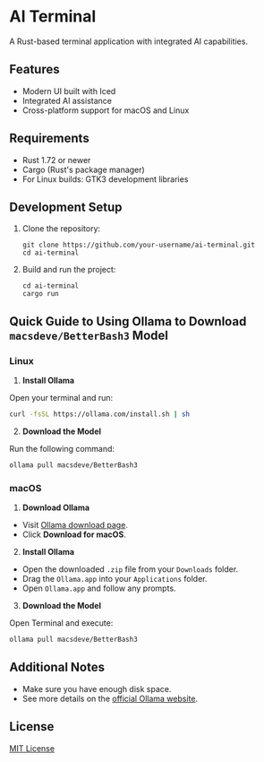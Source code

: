 # AI Terminal

A Rust-based terminal application with integrated AI capabilities.

## Features

- Modern UI built with Iced
- Integrated AI assistance
- Cross-platform support for macOS and Linux

## Requirements

- Rust 1.72 or newer
- Cargo (Rust's package manager)
- For Linux builds: GTK3 development libraries

## Development Setup

1. Clone the repository:
   ```
   git clone https://github.com/your-username/ai-terminal.git
   cd ai-terminal
   ```

2. Build and run the project:
   ```
   cd ai-terminal
   cargo run
   ```

## Quick Guide to Using Ollama to Download `macsdeve/BetterBash3` Model

### Linux

1. **Install Ollama**

Open your terminal and run:

```bash
curl -fsSL https://ollama.com/install.sh | sh
```

2. **Download the Model**

Run the following command:

```bash
ollama pull macsdeve/BetterBash3
```

### macOS

1. **Download Ollama**

- Visit [Ollama download page](https://ollama.com/download/mac).
- Click **Download for macOS**.

2. **Install Ollama**

- Open the downloaded `.zip` file from your `Downloads` folder.
- Drag the `Ollama.app` into your `Applications` folder.
- Open `Ollama.app` and follow any prompts.

3. **Download the Model**

Open Terminal and execute:

```bash
ollama pull macsdeve/BetterBash3
```

## Additional Notes

- Make sure you have enough disk space.
- See more details on the [official Ollama website](https://ollama.com).





## License

[MIT License](LICENSE)
